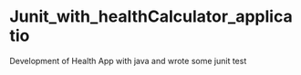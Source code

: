 # Junit_with_healthCalculator_applicatio
Development of Health App with java and wrote some junit test
